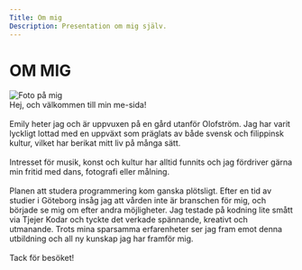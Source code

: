 ```yaml
---
Title: Om mig
Description: Presentation om mig själv.
---
```


OM MIG
==========================

<div class="about-me">
    <div class="img-me">
        <img src="image/me.jpeg" alt="Foto på mig">
    </div>
    Hej, och välkommen till min me-sida!<br><br>Emily heter jag och är uppvuxen på en gård utanför Olofström. Jag har varit lyckligt lottad med en uppväxt som präglats av både svensk och filippinsk kultur, vilket har berikat mitt liv på många sätt.<br><br>Intresset för musik, konst och kultur har alltid funnits och jag fördriver gärna min fritid med dans, fotografi eller målning.<br><br>Planen att studera programmering kom ganska plötsligt. Efter en tid av studier i Göteborg insåg jag att vården inte är branschen för mig, och började se mig om efter andra möjligheter. Jag testade på kodning lite smått via Tjejer Kodar och tyckte det verkade spännande, kreativt och utmanande. Trots mina sparsamma erfarenheter ser jag fram emot denna utbildning och all ny kunskap jag har framför mig.<br><br>Tack för besöket!
</div>
